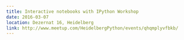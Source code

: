 ```yaml
---
title: Interactive notebooks with IPython Workshop
date: 2016-03-07
location: Dezernat 16, Heidelberg
link: http://www.meetup.com/HeidelbergPython/events/qhqmplyvfbkb/
---
```

